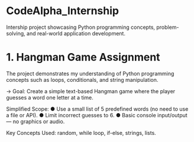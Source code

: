 # CodeAlpha_Internship
Intership project showcasing Python programming concepts, problem-solving, and real-world application development.

# 1. Hangman Game Assignment
The project demonstrates my understanding of Python programming concepts such as loops, conditionals, and string manipulation.

-> Goal: 
Create a simple text-based Hangman game where the player guesses a word one letter at a time.

Simplified Scope:
●​ Use a small list of 5 predefined words (no need to use a file or API).
●​ Limit incorrect guesses to 6.
●​ Basic console input/output — no graphics or audio.

Key Concepts Used: random, while loop, if-else, strings, lists.
